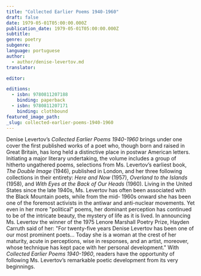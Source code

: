 ```yaml
---
title: "Collected Earlier Poems 1940-1960"
draft: false
date: 1979-05-01T05:00:00.000Z
publication_date: 1979-05-01T05:00:00.000Z
subtitle:
genre: poetry
subgenre:
language: portuguese
author:
  - author/denise-levertov.md
translator:

editor:

editions:
  - isbn: 9780811207188
    binding: paperback
  - isbn: 9780811207171
    binding: clothbound
featured_image_path:
_slug: collected-earlier-poems-1940-1960
---
```


Denise Levertov’s _Collected Earlier Poems 1940-1960_ brings under one cover the first published works of a poet who, though born and raised in Great Britain, has long held a distinctive place in postwar American letters. Initiating a major literary undertaking, the volume includes a group of hitherto ungathered poems, selections from Ms. Levertov’s earliest book, _The Double Image_ (1946), published in London, and her three following collections in their entirety: _Here and Now_ (1957), _Overland to the Islands_ (1958), and _With Eyes at the Back of Our Heads_ (1960). Living in the United States since the late 1940s, Ms. Levertov has often been associated with the Black Mountain poets, while from the mid- 1960s onward she has been one of the foremost activists in the antiwar and anti-nuclear movements. Yet even in her more "political" poems, her dominant perception has continued to be of the intricate beauty, the mystery of life as it is lived. In announcing Ms. Levertov the winner of the 1975 Lenore Marshall Poetry Prize, Hayden Carruth said of her: "For twenty-five years Denise Levertov has been one of our most prominent poets… Today she is a woman at the crest of her maturity, acute in perceptions, wise in responses, and an artist, moreover, whose technique has kept pace with her personal development." With _Collected Earlier Poems 1940-1960_, readers have the opportunity of following Ms. Levertov’s remarkable poetic development from its very beginnings.


